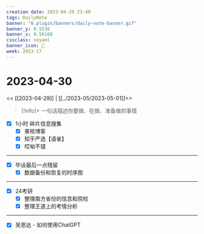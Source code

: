 ```yaml
---
creation date: 2023-04-29 23:40
tags: DailyNote
banner: "0.plugin/banners/daily-note-banner.gif"
banner_y: 0.5536
banner_x: 0.50168
cssclass: noyaml
banner_icon: 💌
week: 2023-17
---
```


# 2023-04-30

<< [[2023-04-29]] | [[../2023-05/2023-05-01]]>>


> [!info]+ 一句话描述你要做、在做、准备做的事情
> 


- [x] 1小时 碎片信息搜集
	- [x] 果核博客
	- [x] 知乎严选【语雀】
	- [x] 哎呦不错

---

- [x] 毕设最后一点残留
	- [x] 数据备份和恢复的时序图

---

- [x] 24考研
	- [x] 整理南方省份的信息和院校
	- [x] 整理王道上的考情分析

---

- [x] 吴恩达 - 如何使用ChatGPT